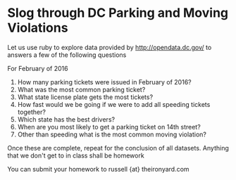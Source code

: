 # Slog through DC Parking and Moving Violations

Let us use ruby to explore data provided by http://opendata.dc.gov/ to answers a few of the following questions

For February of 2016

1. How many parking tickets were issued in February of 2016?
2. What was the most common parking ticket?
3. What state license plate gets the most tickets?
4. How fast would we be going if we were to add all speeding tickets together?
5. Which state has the best drivers?
6. When are you most likely to get a parking ticket on 14th street?
7. Other than speeding what is the most common moving violation?

Once these are complete, repeat for the conclusion of all datasets. Anything that we don't get to in class shall be homework

You can submit your homework to russell {at} theironyard.com
